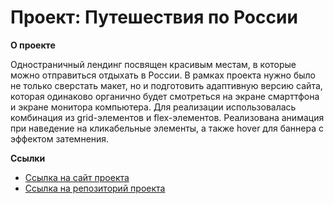 # Проект: Путешествия по России

**О проекте**

Одностраничный лендинг посвящен красивым местам, в которые можно отправиться отдыхать в России.
В рамках проекта нужно было не только сверстать макет, но и подготовить адаптивную версию сайта, которая одинаково органично будет смотреться на экране смарттфона и экране монитора компьютера.
Для реализации использовалась комбинация из grid-элементов и flex-элементов.
Реализована анимация при наведение на кликабельные элементы, а также hover для баннера c эффектом затемнения.

**Ссылки**

- [Ссылка на сайт проекта](https://irina-zenina.github.io/russian-travel/)
- [Ссылка на репозиторий проекта](https://github.com/Irina-Zenina/russian-travel)
